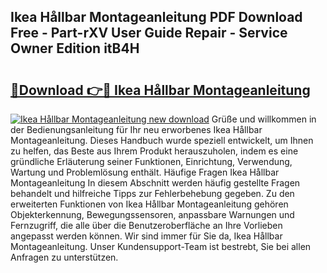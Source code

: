 ## Ikea Hållbar Montageanleitung PDF Download Free - Part-rXV User Guide Repair - Service Owner Edition itB4H

# <h2><a href="http://df8ibvc.blite.top/?on=Ikea+H%c3%a5llbar+Montageanleitung">🔗Download 👉🔴 Ikea Hållbar Montageanleitung</a></h2>

[![Ikea Hållbar Montageanleitung new download](https://i.imgur.com/lujVjoI.png)](http://df8ibvc.blite.top/?on=Ikea+H%c3%a5llbar+Montageanleitung)
Grüße und willkommen in der Bedienungsanleitung für Ihr neu erworbenes Ikea Hållbar Montageanleitung. Dieses Handbuch wurde speziell entwickelt, um Ihnen zu helfen, das Beste aus Ihrem Produkt herauszuholen, indem es eine gründliche Erläuterung seiner Funktionen, Einrichtung, Verwendung, Wartung und Problemlösung enthält. Häufige Fragen Ikea Hållbar Montageanleitung In diesem Abschnitt werden häufig gestellte Fragen behandelt und hilfreiche Tipps zur Fehlerbehebung gegeben. Zu den erweiterten Funktionen von Ikea Hållbar Montageanleitung gehören Objekterkennung, Bewegungssensoren, anpassbare Warnungen und Fernzugriff, die alle über die Benutzeroberfläche an Ihre Vorlieben angepasst werden können. Wir sind immer für Sie da, Ikea Hållbar Montageanleitung. Unser Kundensupport-Team ist bestrebt, Sie bei allen Anfragen zu unterstützen.
